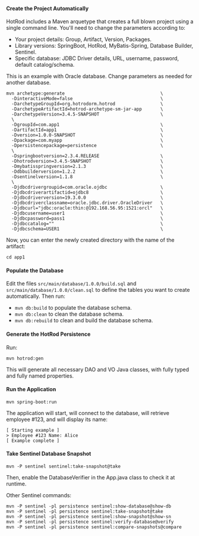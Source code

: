 #### Create the Project Automatically ####

HotRod includes a Maven arquetype that creates a full blown project using a single command line.
You'll need to change the parameters according to:

- Your project details: Group, Artifact, Version, Packages.
- Library versions: SpringBoot, HotRod, MyBatis-Spring, Database Builder, Sentinel.
- Specific database: JDBC Driver details, URL, username, password, default catalog/schema.


This is an example with Oracle database. Change parameters as needed for another database.

```
mvn archetype:generate                                    \
  -DinteractiveMode=false                                 \
  -DarchetypeGroupId=org.hotrodorm.hotrod                 \
  -DarchetypeArtifactId=hotrod-archetype-sm-jar-app       \
  -DarchetypeVersion=3.4.5-SNAPSHOT                       \
  \
  -DgroupId=com.app1                                      \
  -DartifactId=app1                                       \
  -Dversion=1.0.0-SNAPSHOT                                \
  -Dpackage=com.myapp                                     \
  -Dpersistencepackage=persistence                        \
  \
  -Dspringbootversion=2.3.4.RELEASE                       \
  -Dhotrodversion=3.4.5-SNAPSHOT                          \
  -Dmybatisspringversion=2.1.3                            \
  -Ddbbuilderversion=1.2.2                                \
  -Dsentinelversion=1.1.8                                 \
  \
  -Djdbcdrivergroupid=com.oracle.ojdbc                    \
  -Djdbcdriverartifactid=ojdbc8                           \
  -Djdbcdriverversion=19.3.0.0                            \
  -Djdbcdriverclassname=oracle.jdbc.driver.OracleDriver   \
  -Djdbcurl="jdbc:oracle:thin:@192.168.56.95:1521:orcl"   \
  -Djdbcusername=user1                                    \
  -Djdbcpassword=pass1                                    \
  -Djdbccatalog=""                                        \
  -Djdbcschema=USER1                                      \
```

Now, you can enter the newly created directory with the name of the artifact:

    cd app1

#### Populate the Database ####

Edit the files `src/main/database/1.0.0/build.sql` and `src/main/database/1.0.0/clean.sql` to 
define the tables you want to create automatically. Then run:

- `mvn db:build` to populate the database schema.
- `mvn db:clean` to clean the database schema.
- `mvn db:rebuild` to clean and build the database schema.

#### Generate the HotRod Persistence ####

Run:

    mvn hotrod:gen

This will generate all necessary DAO and VO Java classes, with fully typed and fully named properties.

#### Run the Application ####

    mvn spring-boot:run

The application will start, will connect to the database, will retrieve employee #123, and will display its name:

```
[ Starting example ]
> Employee #123 Name: Alice
[ Example complete ]
```

#### Take Sentinel Database Snapshot ####

    mvn -P sentinel sentinel:take-snapshot@take
    
Then, enable the DatabaseVerifier in the App.java class to check it at runtime.

Other Sentinel commands:

```
mvn -P sentinel -pl persistence sentinel:show-database@show-db
mvn -P sentinel -pl persistence sentinel:take-snapshot@take
mvn -P sentinel -pl persistence sentinel:show-snapshot@show-sn
mvn -P sentinel -pl persistence sentinel:verify-database@verify
mvn -P sentinel -pl persistence sentinel:compare-snapshots@compare    
```

